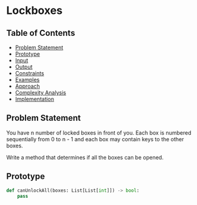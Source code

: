 # Lockboxes

## Table of Contents

- [Problem Statement](#problem-statement)
- [Prototype](#prototype)
- [Input](#input)
- [Output](#output)
- [Constraints](#constraints)
- [Examples](#examples)
- [Approach](#approach)
- [Complexity Analysis](#complexity-analysis)
- [Implementation](#implementation)

## Problem Statement

You have n number of locked boxes in front of you. Each box is numbered sequentially from 0 to n - 1 and each box may contain keys to the other boxes.

Write a method that determines if all the boxes can be opened.

## Prototype

```python
def canUnlockAll(boxes: List[List[int]]) -> bool:
    pass

